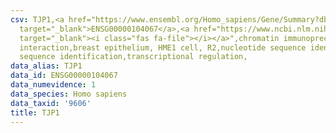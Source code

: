 ```yaml
---
csv: TJP1,<a href="https://www.ensembl.org/Homo_sapiens/Gene/Summary?db=core;g=ENSG00000104067"
  target="_blank">ENSG00000104067</a>,<a href="https://www.ncbi.nlm.nih.gov/pubmed/22863008"
  target="_blank"><i class="fas fa-file"></i></a>",chromatin immunoprecipitation assay,direct
  interaction,breast epithelium, HME1 cell, R2,nucleotide sequence identification,nucleotide
  sequence identification,transcriptional regulation,
data_alias: TJP1
data_id: ENSG00000104067
data_numevidence: 1
data_species: Homo sapiens
data_taxid: '9606'
title: TJP1
---
```

